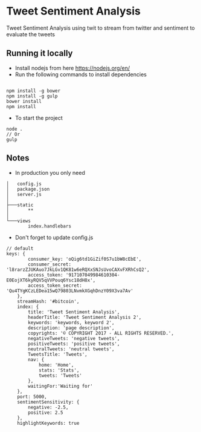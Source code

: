 # Tweet Sentiment Analysis
Tweet Sentiment Analysis using twit to stream from twitter and sentiment to evaluate the tweets

## Running it locally
* Install nodejs from here https://nodejs.org/en/
* Run the following commands to install dependencies
```

npm install -g bower
npm install -g gulp
bower install
npm install

```
* To start the project
```
node .
// Or
gulp
```

## Notes
* In production you only need
```
│   config.js
│   package.json
│   server.js
│
├───static
│       **
│
└───views
        index.handlebars
```

 * Don't forget to update config.js
```
// default
keys: {
        consumer_key: 'oQig6td1GiZif0S7u1bW8cEbE',
        consumer_secret: 'l8rarzZJUKAuo7JkLGv1QK81w6eRQXxSNJsUvoCAXvFXRhCsQ2',
        access_token: '917107049984610304-E0EojXT6kyRQV5qVVPouq6Ysc18dH8x',
        access_token_secret: 'Qu4TYgKCzLEDea15wQ79803LNvmkXGqhDnzY09X3va7Av'
    },
    streamHash: '#bitcoin',
    index: {
        title: 'Tweet Sentiment Analysis',
        headerTitle: 'Tweet Sentiment Analysis 2',
        keywords: 'keywords, keyword 2',
        description: 'page description',
        copyrights: '© COPYRIGHT 2017 - ALL RIGHTS RESERVED.',
        negativeTweets: 'negative tweets',
        positiveTweets: 'positive tweets',
        neutralTweets: 'neutral tweets',
        TweetsTitle: 'Tweets',
        nav: {
            home: 'Home',
            stats: 'Stats',
            tweets: 'Tweets'
        },
        waitingFor:'Waiting for'
    },
    port: 5000,
    sentimentSensitivity: {
        negative: -2.5,
        positive: 2.5
    },
    highlightKeywords: true
```